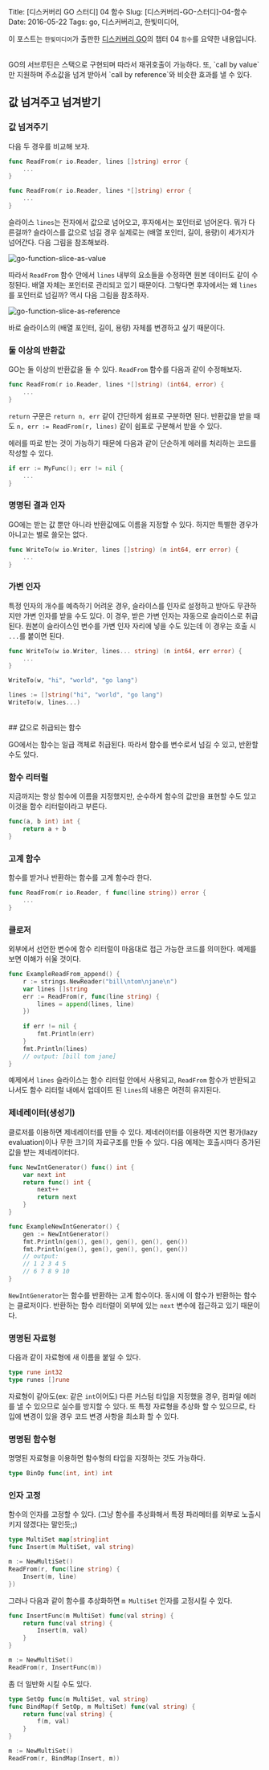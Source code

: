 Title: [디스커버리 GO 스터디] 04 함수
Slug: [디스커버리-GO-스터디]-04-함수
Date: 2016-05-22
Tags: go, 디스커버리고, 한빛미디어,

이 포스트는 `한빛미디어`가 출판한 [디스커버리 GO](http://www.aladin.co.kr/shop/wproduct.aspx?ItemId=78786120)의 챕터 04 `함수`를 요약한 내용입니다.

<br>
GO의 서브루틴은 스택으로 구현되며 따라서 재귀호출이 가능하다. 또, `call by value`만 지원하며 주소값을 넘겨 받아서 `call by reference`와 비슷한 효과를 낼 수 있다.

## 값 넘겨주고 넘겨받기

### 값 넘겨주기

다음 두 경우를 비교해 보자.

``` go
func ReadFrom(r io.Reader, lines []string) error {
    ...
}
```
``` go
func ReadFrom(r io.Reader, lines *[]string) error {
    ...
}
```

슬라이스 `lines`는 전자에서 값으로 넘어오고, 후자에서는 포인터로 넘어온다. 뭐가 다른걸까? 슬라이스를 값으로 넘길 경우 실제로는 (배열 포인터, 길이, 용량)이 세가지가 넘어간다. 다음 그림을 참조해보라.

![go-function-slice-as-value]({filename}/images/go-func-slice-value.jpg)

따라서 `ReadFrom` 함수 안에서 `lines` 내부의 요소들을 수정하면 원본 데이터도 같이 수정된다. 배열 자체는 포인터로 관리되고 있기 때문이다. 그렇다면 후자에서는 왜 `lines`를 포인터로 넘길까? 역시 다음 그림을 참조하자.

![go-function-slice-as-reference]({filename}/images/go-func-slice-reference.jpg)

바로 슬라이스의 (배열 포인터, 길이, 용량) 자체를 변경하고 싶기 때문이다.

### 둘 이상의 반환값

GO는 둘 이상의 반환값을 둘 수 있다. `ReadFrom` 함수를 다음과 같이 수정해보자.

``` go
func ReadFrom(r io.Reader, lines *[]string) (int64, error) {
    ...
}
```

`return` 구문은 `return n, err` 같이 간단하게 쉼표로 구분하면 된다. 반환값을 받을 때도 `n, err := ReadFrom(r, lines)` 같이 쉼표로 구분해서 받을 수 있다.

에러를 따로 받는 것이 가능하기 때문에 다음과 같이 단순하게 에러를 처리하는 코드를 작성할 수 있다.

``` go
if err := MyFunc(); err != nil {
    ...
}
```

### 명명된 결과 인자

GO에는 받는 값 뿐만 아니라 반환값에도 이름을 지정할 수 있다. 하지만 특별한 경우가 아니고는 별로 쓸모는 없다.

``` go
func WriteTo(w io.Writer, lines []string) (n int64, err error) {
    ...
}
```

### 가변 인자

특정 인자의 개수를 예측하기 어려운 경우, 슬라이스를 인자로 설정하고 받아도 무관하지만 가변 인자를 받을 수도 있다. 이 경우, 받은 가변 인자는 자동으로 슬라이스로 취급된다. 원본이 슬라이스인 변수를 가변 인자 자리에 넣을 수도 있는데 이 경우는 호출 시 `...`를 붙이면 된다.

``` go
func WriteTo(w io.Writer, lines... string) (n int64, err error) {
    ...
}

WriteTo(w, "hi", "world", "go lang")

lines := []string("hi", "world", "go lang")
WriteTo(w, lines...)
```

<br>
## 값으로 취급되는 함수

GO에서는 함수는 일급 객체로 취급된다. 따라서 함수를 변수로서 넘길 수 있고, 반환할 수도 있다.

### 함수 리터럴

지금까지는 항상 함수에 이름을 지정했지만, 순수하게 함수의 값만을 표현할 수도 있고 이것을 함수 리터럴이라고 부른다.

``` go
func(a, b int) int {
    return a + b
}
```

### 고계 함수

함수를 받거나 반환하는 함수를 고계 함수라 한다.

``` go
func ReadFrom(r io.Reader, f func(line string)) error {
    ...
}
```

### 클로저

외부에서 선언한 변수에 함수 리터럴이 마음대로 접근 가능한 코드를 의미한다. 예제를 보면 이해가 쉬울 것이다.

``` go
func ExampleReadFrom_append() {
    r := strings.NewReader("bill\ntom\njane\n")
    var lines []string
    err := ReadFrom(r, func(line string) {
        lines = append(lines, line)
    })
    
    if err != nil {
        fmt.Println(err)
    }
    fmt.Println(lines)
    // output: [bill tom jane]
}
```

예제에서 `lines` 슬라이스는 함수 리터럴 안에서 사용되고, `ReadFrom` 함수가 반환되고 나서도 함수 리터럴 내에서 업데이트 된 `lines`의 내용은 여전히 유지된다.

### 제네레이터(생성기)

클로저를 이용하면 제네레이터를 만들 수 있다. 제네러이터를 이용하면 지연 평가(lazy evaluation)이나 무한 크기의 자료구조를 만들 수 있다. 다음 예제는 호출시마다 증가된 값을 받는 제네레이터다.

``` go
func NewIntGenerator() func() int {
    var next int
    return func() int {
        next++
        return next
    }
}

func ExampleNewIntGenerator() {
    gen := NewIntGenerator()
    fmt.Println(gen(), gen(), gen(), gen(), gen())
    fmt.Println(gen(), gen(), gen(), gen(), gen())
    // output:
    // 1 2 3 4 5
    // 6 7 8 9 10
}
```

`NewIntGenerator`는 함수를 반환하는 고계 함수이다. 동시에 이 함수가 반환하는 함수는 클로저이다. 반환하는 함수 리터럴이 외부에 있는 `next` 변수에 접근하고 있기 때문이다.

### 명명된 자료형

다음과 같이 자료형에 새 이름을 붙일 수 있다.

``` go
type rune int32
type runes []rune
```

자료형이 같아도(ex: 같은 `int`이어도) 다른 커스텀 타입을 지정했을 경우, 컴파일 에러를 낼 수 있으므로 실수를 방지할 수 있다. 또 특정 자료형을 추상화 할 수 있으므로, 타입에 변경이 있을 경우 코드 변경 사항을 최소화 할 수 있다.

### 명명된 함수형

명명된 자료형을 이용하면 함수형의 타입을 지정하는 것도 가능하다.

``` go
type BinOp func(int, int) int
```

### 인자 고정

함수의 인자를 고정할 수 있다. (그냥 함수를 추상화해서 특정 파라메터를 외부로 노출시키지 않겠다는 말인듯;;)

``` go
type MultiSet map[string]int
func Insert(m MultiSet, val string)

m := NewMultiSet()
ReadFrom(r, func(line string) {
    Insert(m, line)
})
```

그러나 다음과 같이 함수를 추상화하면 `m MultiSet` 인자를 고정시킬 수 있다.

``` go
func InsertFunc(m MultiSet) func(val string) {
    return func(val string) {
        Insert(m, val)
    }
}

m := NewMultiSet()
ReadFrom(r, InsertFunc(m))
```

좀 더 일반화 시킬 수도 있다.

``` go
type SetOp func(m MultiSet, val string)
func BindMap(f SetOp, m MultiSet) func(val string) {
    return func(val string) {
        f(m, val)
    }
}

m := NewMultiSet()
ReadFrom(r, BindMap(Insert, m))
```

